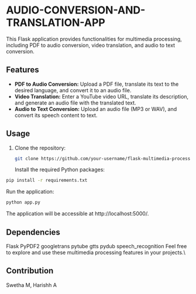 # AUDIO-CONVERSION-AND-TRANSLATION-APP


This Flask application provides functionalities for multimedia processing, including PDF to audio conversion, video translation, and audio to text conversion.

## Features

- **PDF to Audio Conversion:** Upload a PDF file, translate its text to the desired language, and convert it to an audio file.
- **Video Translation:** Enter a YouTube video URL, translate its description, and generate an audio file with the translated text.
- **Audio to Text Conversion:** Upload an audio file (MP3 or WAV), and convert its speech content to text.

## Usage

1. Clone the repository:

   ```bash
   git clone https://github.com/your-username/flask-multimedia-processing.git
   ```

   Install the required Python packages:

 ```bash
pip install -r requirements.txt
   ```
Run the application:

 ```bash
python app.py
   ```
The application will be accessible at http://localhost:5000/.

## Dependencies
Flask
PyPDF2
googletrans
pytube
gtts
pydub
speech_recognition
Feel free to explore and use these multimedia processing features in your projects.\
## Contribution
Swetha M, Harishh A

